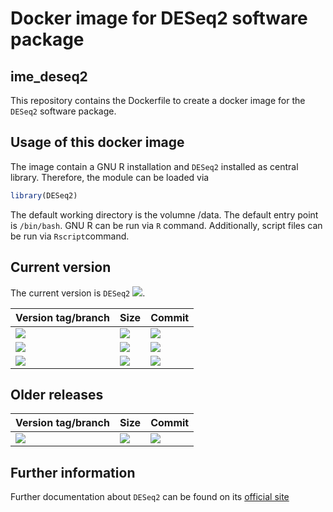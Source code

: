 # Docker image for DESeq2 software package
## ime_deseq2
This repository contains the Dockerfile to create a docker image for the `DESeq2` software package.

## Usage of this docker image
The image contain a GNU R installation and `DESeq2` installed as central library. Therefore, the module can be loaded via
``` R
library(DESeq2)
```
The default working directory is the volumne /data. The default entry point is `/bin/bash`. GNU R can be run via `R` command. Additionally, script files can be run via `Rscript`command.

## Current version
The current version is `DESeq2` [![](https://images.microbadger.com/badges/version/greatfireball/ime_deseq2:v1.16.1.svg)](https://microbadger.com/images/greatfireball/ime_deseq2:v1.16.1 "Get your own version badge on microbadger.com").

| Version tag/branch | Size | Commit |
|-|-|-|
| [![](https://images.microbadger.com/badges/version/greatfireball/ime_deseq2:v1.16.1.svg)](https://microbadger.com/images/greatfireball/ime_deseq2:v1.16.1 "Get your own version badge on microbadger.com") | [![](https://images.microbadger.com/badges/image/greatfireball/ime_deseq2:v1.16.1.svg)](https://microbadger.com/images/greatfireball/ime_deseq2:v1.16.1 "Get your own image badge on microbadger.com") | [![](https://images.microbadger.com/badges/commit/greatfireball/ime_deseq2:v1.16.1.svg)](https://microbadger.com/images/greatfireball/ime_deseq2:v1.16.1 "Get your own commit badge on microbadger.com") |
| [![](https://images.microbadger.com/badges/version/greatfireball/ime_deseq2:master.svg)](https://microbadger.com/images/greatfireball/ime_deseq2:master "Get your own version badge on microbadger.com") | [![](https://images.microbadger.com/badges/image/greatfireball/ime_deseq2:master.svg)](https://microbadger.com/images/greatfireball/ime_deseq2:master "Get your own image badge on microbadger.com") | [![](https://images.microbadger.com/badges/commit/greatfireball/ime_deseq2:master.svg)](https://microbadger.com/images/greatfireball/ime_deseq2:master "Get your own commit badge on microbadger.com") |
| [![](https://images.microbadger.com/badges/version/greatfireball/ime_deseq2:develop.svg)](https://microbadger.com/images/greatfireball/ime_deseq2:develop "Get your own version badge on microbadger.com") | [![](https://images.microbadger.com/badges/image/greatfireball/ime_deseq2:develop.svg)](https://microbadger.com/images/greatfireball/ime_deseq2:develop "Get your own image badge on microbadger.com") | [![](https://images.microbadger.com/badges/commit/greatfireball/ime_deseq2:develop.svg)](https://microbadger.com/images/greatfireball/ime_deseq2:develop "Get your own commit badge on microbadger.com") |

## Older releases
| Version tag/branch | Size | Commit |
|-|-|-|
| [![](https://images.microbadger.com/badges/version/greatfireball/ime_deseq2:v1.14.1.svg)](https://microbadger.com/images/greatfireball/ime_deseq2:v1.14.1 "Get your own version badge on microbadger.com") | [![](https://images.microbadger.com/badges/image/greatfireball/ime_deseq2:v1.14.1.svg)](https://microbadger.com/images/greatfireball/ime_deseq2:v1.14.1 "Get your own image badge on microbadger.com") | [![](https://images.microbadger.com/badges/commit/greatfireball/ime_deseq2:v1.14.1.svg)](https://microbadger.com/images/greatfireball/ime_deseq2:v1.14.1 "Get your own commit badge on microbadger.com") |

## Further information
Further documentation about `DESeq2` can be found on its [official site](https://bioconductor.org/packages/release/bioc/html/DESeq2.html)
